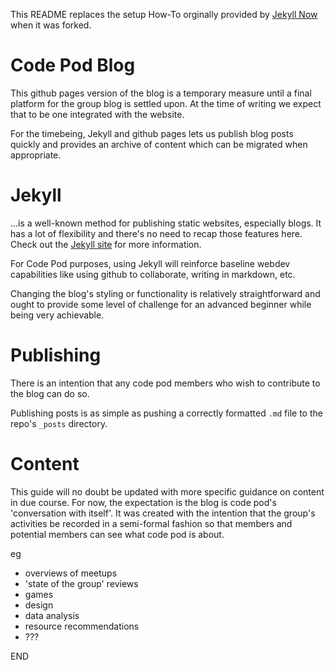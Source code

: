 This README replaces the setup How-To orginally provided by [Jekyll Now](https://github.com/barryclark/jekyll-now) when it was forked. 

# Code Pod Blog

This github pages version of the blog is a temporary measure until a final platform for the group blog is settled upon. At the time of writing we expect that to be one integrated with the website.

For the timebeing, Jekyll and github pages lets us publish blog posts quickly and provides an archive of content which can be migrated when appropriate.

# Jekyll

...is a well-known method for publishing static websites, especially blogs. It has a lot of flexibility and there's no need to recap those features here. Check out the [Jekyll site](https://jekyllrb.com/) for more information.

For Code Pod purposes, using Jekyll will reinforce baseline webdev capabilities like using github to collaborate, writing in markdown, etc.

Changing the blog's styling or functionality is relatively straightforward and ought to provide some level of challenge for an advanced beginner while being very achievable. 

# Publishing

There is an intention that any code pod members who wish to contribute to the blog can do so.

Publishing posts is as simple as pushing a correctly formatted `.md` file to the repo's `_posts` directory. 

# Content

This guide will no doubt be updated with more specific guidance on content in due course. For now, the expectation is the blog is code pod's 'conversation with itself'. It was created with the intention that the group's activities be recorded in a semi-formal fashion so that members and potential members can see what code pod is about. 

eg

- overviews of meetups
- 'state of the group' reviews
- games
- design
- data analysis
- resource recommendations
- ???

END


